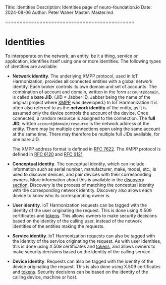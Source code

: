﻿Title: Identities
Description: Identities page of neuro-foundation.io
Date: 2024-08-06
Author: Peter Waher
Master: Master.md

=============================================

Identities
========================

To interoperate on the network, an entity, be it a thing, service or application, identifies itself using one or more identities. The following types of
identities are available:

* **Network identity**. The underlying XMPP protocol, used in IoT Harmonization, provides all connected entities with a global network identity. Each 
broker controls its own domain and set of accounts. The combination of account and domain, written in the form `account@domain`, is called a 
**bare JID**. (JID = Jabber ID, Jabber being the name of the original project where [XMPP](https://xmpp.org/) was developed.) In IoT Harmonization 
it is often also referred to as the **network identity** of the entity, as it is assumed only the device controls the account of the device. Once 
connected, a random resource is assigned to the connection. The **full JID**, written `account@domain/resource` is the network address of the entity.
There may be multiple connections open using the same account at the same time. There may therefore be multiple full JIDs available, for one bare JID.

	The XMPP address format is defined in [RFC 7622](https://tools.ietf.org/html/rfc7622). The XMPP protocol is defined in
	[RFC 6120](https://tools.ietf.org/html/rfc6120) and [RFC 6121](https://tools.ietf.org/html/rfc6121).

* **Conceptual identity**. The conceptual identity, which can include information such as serial number, manufacturer, make, model, etc., 
is used to discover devices, and pair devices with their corresponding owners. More information about this is available in the 
[discovery section](Discovery.md). Discovery is the process of matching the conceptual identity with the corresponding network identity. 
Discovery also allows each device to know who its corresponding owner is.

* **User identity**. IoT Harmonization requests can be tagged with the identity of the user originating the request. This is done using X.509 certificates
	and [tokens](Tokens.md). This allows owners to make security decisions based on the identity of the calling user, instead of the network identities
	of the entities making the requests.

* **Service identity**. IoT Harmonization requests can also be tagged with the identity of the service originating the request. As with user identities,
	this is done using X.509 certificates and [tokens](Tokens.md), and allows owners to make security decisions based on the identity of the calling service.

* **Device identity**. Requests can also be tagged with the identity of the device originating the request. This is also done using X.509 certificates
	and [tokens](Tokens.md). Security decisions can be based on the identity of the calling device, machine or host.
